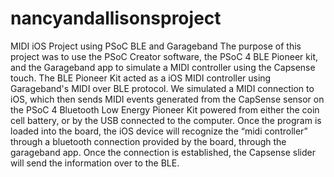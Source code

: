 # nancyandallisonsproject
MIDI iOS Project using PSoC BLE and Garageband
The purpose of this project was to use the PSoC Creator software, the PSoC 4 BLE Pioneer kit, and the Garageband app to simulate a MIDI controller using the Capsense touch. 
The BLE Pioneer Kit acted as a iOS MIDI controller using Garageband's MIDI over BLE protocol.
We simulated a MIDI connection to iOS, which then sends MIDI events generated from the CapSense sensor on the PSoC 4 Bluetooth Low Energy Pioneer Kit powered from either the coin cell battery, or by the USB connected to the computer.
Once the program is loaded into the board, the iOS device will recognize the “midi controller” through a bluetooth connection provided by the board, through the garageband app. Once the connection is established, the Capsense slider will send the information over to the BLE.
